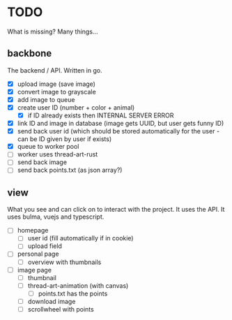 # TODO
What is missing? Many things...

## backbone
The backend / API. Written in go.
- [x] upload image (save image)
- [x] convert image to grayscale
- [x] add image to queue
- [x] create user ID (number + color + animal)
  - [x] if ID already exists then INTERNAL SERVER ERROR
- [x] link ID and image in database (image gets UUID, but user gets funny ID)
- [x] send back user id (which should be stored automatically for the user - can be ID given by user if exists)
- [x] queue to worker pool
- [ ] worker uses thread-art-rust
- [ ] send back image
- [ ] send back points.txt (as json array?)

## view
What you see and can click on to interact with the project. It uses the API. It uses bulma, vuejs and typescript.
- [ ] homepage
  - [ ] user id (fill automatically if in cookie)
  - [ ] upload field
- [ ] personal page
  - [ ] overview with thumbnails
- [ ] image page
  - [ ] thumbnail
  - [ ] thread-art-animation (with canvas)
    - [ ] points.txt has the points
  - [ ] download image
  - [ ] scrollwheel with points
